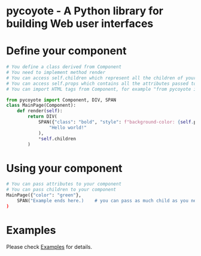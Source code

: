 # pycoyote - A Python library for building Web user interfaces

# Define your component
```python
# You define a class derived from Component
# You need to implement method render
# You can access self.children which represent all the children of your component
# You can access self.props which contains all the attributes passed to your component
# You can import HTML tags from Component, for example "from pycoyote import DIV"

from pycoyote import Component, DIV, SPAN
class MainPage(Component):
    def render(self):
        return DIV(
            SPAN({"class": "bold", "style": f"background-color: {self.props['color']};"},
                "Hello world!"
            ),
            *self.children
        )
```

# Using your component
```python
# You can pass attributes to your component
# You can pass children to your component
MainPage({"color": "green"}, 
    SPAN("Example ends here.)    # you can pass as much child as you need
)
```

# Examples
Please check [Examples](examples/) for details.

